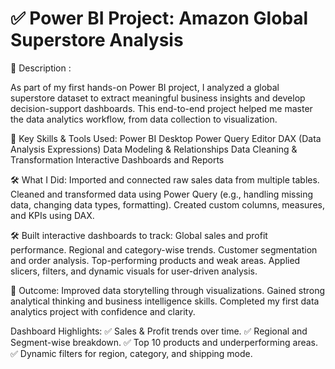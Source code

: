 # ✅ Power BI Project: Amazon Global Superstore Analysis

📌 Description :

 As part of my first hands-on Power BI project, I analyzed a global superstore dataset to extract meaningful business insights and develop decision-support dashboards. This end-to-end project helped me master the data analytics workflow, from data collection to visualization.

💼 Key Skills & Tools Used:
 Power BI Desktop
 Power Query Editor
 DAX (Data Analysis Expressions)
 Data Modeling & Relationships
 Data Cleaning & Transformation
 Interactive Dashboards and Reports

🛠 What I Did:
 Imported and connected raw sales data from multiple tables.
 Cleaned and transformed data using Power Query (e.g., handling missing data, changing data types, formatting).
 Created custom columns, measures, and KPIs using DAX.

🛠 Built interactive dashboards to track:
 Global sales and profit performance.
 Regional and category-wise trends.
 Customer segmentation and order analysis.
 Top-performing products and weak areas.
 Applied slicers, filters, and dynamic visuals for user-driven analysis.

🚀 Outcome:
 Improved data storytelling through visualizations.
 Gained strong analytical thinking and business intelligence skills.
 Completed my first data analytics project with confidence and clarity.

Dashboard Highlights:
 ✅ Sales & Profit trends over time.
 ✅ Regional and Segment-wise breakdown.
 ✅ Top 10 products and underperforming areas.
 ✅ Dynamic filters for region, category, and shipping mode.
